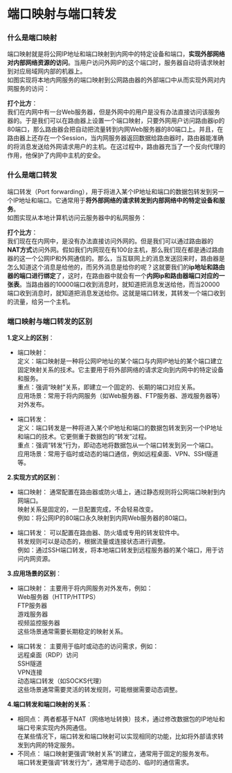 # 端口映射与端口转发

### 什么是端口映射
端口映射就是将公网IP地址和端口映射到内网中的特定设备和端口，**实现外部网络对内部网络资源的访问**。当用户访问外网IP的这个端口时，服务器自动将请求映射到对应局域网内部的机器上。  
如图实现将本地内网服务的端口映射到公网路由器的外部端口中从而实现外网对内网服务的访问：  


**打个比方**：  
我们在内网中有一台Web服务器，但是外网中的用户是没有办法直接访问该服务器的。于是我们可以在路由器上设置一个端口映射，只要外网用户访问路由器ip的80端口，那么路由器会把自动把流量转到内网Web服务器的80端口上。并且，在路由器上还存在一个Session，当内网服务器返回数据给路由器时，路由器能准确的将消息发送给外网请求用户的主机。在这过程中，路由器充当了一个反向代理的作用，他保护了内网中主机的安全。  


### 什么是端口转发
端口转发（Port forwarding），用于将进入某个IP地址和端口的数据包转发到另一个IP地址和端口。它通常用于**将外部网络的请求转发到内部网络中的特定设备和服务**。  
如图实现从本地计算机访问云服务器中的私网服务：  


**打个比方**：  
我们现在在内网中，是没有办法直接访问外网的。但是我们可以通过路由器的**NAT方式**访问外网。假如我们内网现在有100台主机，那么我们现在都是通过路由器的这一个公网IP和外网通信的。那么，当互联网上的消息发送回来时，路由器是怎么知道这个消息是给他的，而另外消息是给你的呢？这就要我们的**ip地址和路由器的端口进行绑定**了，这时，在路由器中就会有一个**内网ip和路由器端口对应的一张表**。当路由器的10000端口收到消息时，就知道把消息发送给他，而当20000端口收到消息时，就知道把消息发送给你。这就是端口转发，其转发一个端口收到的流量，给另一个主机。  

### 端口映射与端口转发的区别
**1.定义上的区别**：  
- 端口映射：  
定义：端口映射是一种将公网IP地址的某个端口与内网IP地址的某个端口建立固定映射关系的技术。它主要用于将外部网络的请求定向到内网中的特定设备和服务。  
重点：强调“映射”关系，即建立一个固定的、长期的端口对应关系。  
应用场景：常用于将内网服务（如Web服务器、FTP服务器、游戏服务器等）对外发布。  

- 端口转发：  
定义：端口转发是一种将进入某个IP地址和端口的数据包转发到另一个IP地址和端口的技术。它更侧重于数据包的“转发”过程。  
重点：强调“转发”行为，即动态地将数据包从一个端口转发到另一个端口。  
应用场景：常用于临时或动态的端口通信，例如远程桌面、VPN、SSH隧道等。  

**2.实现方式的区别**：  
- 端口映射：
通常配置在路由器或防火墙上，通过静态规则将公网端口映射到内网端口。  
映射关系是固定的，一旦配置完成，不会轻易改变。  
例如：将公网IP的80端口永久映射到内网Web服务器的80端口。  

- 端口转发：
可以配置在路由器、防火墙或专用的转发软件中。  
转发规则可以是动态的，根据流量或连接状态进行调整。  
例如：通过SSH端口转发，将本地端口转发到远程服务器的某个端口，用于访问内网资源。  

**3.应用场景的区别**：  
- 端口映射：
主要用于将内网服务对外发布，例如：  
Web服务器（HTTP/HTTPS）  
FTP服务器  
游戏服务器  
视频监控服务器  
这些场景通常需要长期稳定的映射关系。  

- 端口转发：
主要用于临时或动态的访问需求，例如：  
远程桌面（RDP）访问  
SSH隧道  
VPN连接  
动态端口转发（如SOCKS代理）  
这些场景通常需要灵活的转发规则，可能根据需要动态调整。  

**4.端口转发和端口映射的关系**：
- 相同点：
两者都基于NAT（网络地址转换）技术，通过修改数据包的IP地址和端口号来实现内外网通信。  
在某些情况下，端口转发和端口映射可以实现相同的功能，比如将外部请求转发到内网的特定服务。  
- 不同点：
端口映射更强调“映射关系”的建立，通常用于固定的服务发布。  
端口转发更强调“转发行为”，通常用于动态的、临时的通信需求。  
